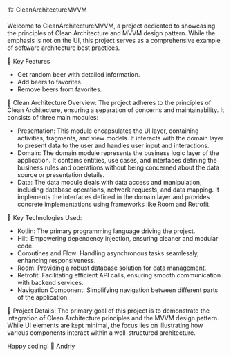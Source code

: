 🏗️ CleanArchitectureMVVM

Welcome to CleanArchitectureMVVM, a project dedicated to showcasing the principles of Clean Architecture and MVVM design pattern. While the emphasis is not on the UI, this project serves as a comprehensive example of software architecture best practices.

🍺 Key Features
- Get random beer with detailed information.
- Add beers to favorites.
- Remove beers from favorites.

🧱 Clean Architecture Overview:
The project adheres to the principles of Clean Architecture, ensuring a separation of concerns and maintainability. It consists of three main modules:

- Presentation: This module encapsulates the UI layer, containing activities, fragments, and view models. It interacts with the domain layer to present data to the user and handles user input and interactions.
- Domain: The domain module represents the business logic layer of the application. It contains entities, use cases, and interfaces defining the business rules and operations without being concerned about the data source or presentation details.
- Data: The data module deals with data access and manipulation, including database operations, network requests, and data mapping. It implements the interfaces defined in the domain layer and provides concrete implementations using frameworks like Room and Retrofit.

🚀 Key Technologies Used:
- Kotlin: The primary programming language driving the project.
- Hilt: Empowering dependency injection, ensuring cleaner and modular code.
- Coroutines and Flow: Handling asynchronous tasks seamlessly, enhancing responsiveness.
- Room: Providing a robust database solution for data management.
- Retrofit: Facilitating efficient API calls, ensuring smooth communication with backend services.
- Navigation Component: Simplifying navigation between different parts of the application.

📝 Project Details:
The primary goal of this project is to demonstrate the integration of Clean Architecture principles and the MVVM design pattern. While UI elements are kept minimal, the focus lies on illustrating how various components interact within a well-structured architecture.

Happy coding! 🌟
Andriy

